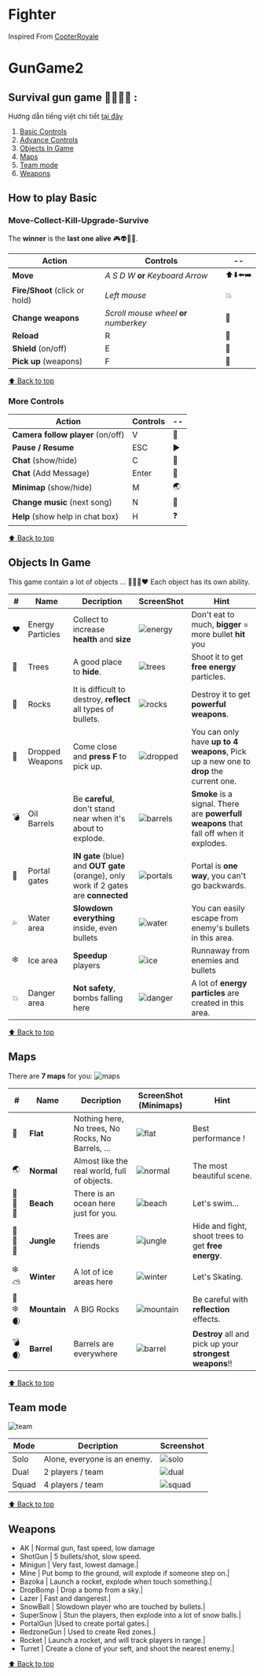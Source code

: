 # Fighter

Inspired From [CopterRoyale](https://www.coolmathgames.com/0-copter-royale)

# GunGame2 
## Survival gun game :gun::runner::skull::musical_note: :

Hướng dẫn tiếng việt chi tiết [tại đây](https://docs.google.com/document/d/1i6kaaDRyxHvHcR8IDgjtIGnDPzou3kO3hxZOCH5PChM/edit?usp=sharing)

 1. [Basic Controls](#move-collect-kill-upgrade-survive)
 2.  [Advance Controls](#more-controls)
 3. [Objects In Game](#objects-in-game)
 4. [Maps](#maps)
 5. [Team mode](#team-mode)
 6. [Weapons](#weapons)


## How to play  Basic

### Move-Collect-Kill-Upgrade-Survive 
The **winner** is the **last one alive** :video_game::alien::sparkling_heart::collision:.
 
| **Action** | **Controls** | -- |
|--|--|--|
| **Move** | *A S D W* **or** *Keyboard Arrow*  | :arrow_up::arrow_down::arrow_left::arrow_right: |
| **Fire/Shoot** (click or hold)| *Left mouse* | :boom:  |
| **Change weapons** | *Scroll mouse wheel* **or** *numberkey* | :gun: |
| **Reload** | R | :arrows_counterclockwise: |
| **Shield** (on/off) | E | :radio_button: |
| **Pick up** (weapons)| F | :large_blue_diamond: |

[:arrow_up: Back to top](#gungame2)

### More Controls
| **Action** | **Controls** | -- |
|--|--|--|
| **Camera follow player** (on/off) | V | :cinema: |
| **Pause / Resume**| ESC | :arrow_forward: |
|**Chat** (show/hide)| C | :door: |
|**Chat** (Add Message)| Enter | :speech_balloon: |
|**Minimap** (show/hide)| M | :earth_asia: |
|**Change music** (next song)| N | :musical_note: |
|**Help** (show help in chat box)| H | :question: |

[:arrow_up: Back to top](#gungame2)

## Objects In Game
This game contain a lot of objects ... :deciduous_tree::volcano::gem::heart: Each object has its own ability.

| # |Name | Decription |ScreenShot | Hint
|--|--|--|--|--|
|:heart:| Energy Particles | Collect to increase **health** and **size**|![energy](screenshots/energyParticles.png) | Don't eat to much, **bigger** = more bullet **hit** you|
|:deciduous_tree:| Trees | A good place to **hide**. | ![trees](screenshots/trees.png) | Shoot it to get **free energy** particles. |
|:moyai:| Rocks | It is difficult to destroy, **reflect** all types of bullets. | ![rocks](screenshots/rocks.png) | Destroy it to get **powerful weapons**.
|:gun:| Dropped Weapons | Come close and **press F** to pick up. |![dropped](screenshots/droppedWeapons.png) | You can only have **up to 4 weapons**, Pick up a new one to **drop** the current one.
|:bomb:| Oil Barrels | Be **careful**, don't stand near when it's about to explode. | ![barrels](screenshots/barrels.png) | **Smoke** is a signal. There are **powerfull weapons** that fall off when it explodes. 
|:milky_way:| Portal gates | **IN gate** (blue) and **OUT gate** (orange), only work if 2 gates are **connected** | ![portals](screenshots/portals.png) | Portal is **one way**, you can't go backwards. |
|:sweat_drops:| Water area | **Slowdown everything** inside, even bullets | ![water](screenshots/waterAreas.png) | You can easily escape from enemy's bullets in this area. |
|:snowflake:| Ice area | **Speedup** players | ![ice](screenshots/iceAreas.png) | Runnaway from enemies and bullets |
|:collision:| Danger area | **Not safety**, bombs falling here | ![danger](screenshots/boomAreas.png) | A lot of **energy particles** are created in this area.

[:arrow_up: Back to top](#gungame2)

## Maps
There are **7  maps**  for you:
![maps](screenshots/maps.png)

| # |Name| Decription | ScreenShot (Minimaps) | Hint |
|--|--|--|--|--|
|:black_square_button:| **Flat** | Nothing here, No trees, No Rocks, No Barrels, ... | ![flat](screenshots/flatMap.png) | Best performance !|
| :earth_asia: | **Normal** | Almost like the real world, full of objects. |  ![normal](screenshots/normalMap.png)| The most beautiful scene. |
| :ocean::palm_tree::sun_with_face:| **Beach** | There is an ocean here just for you. | ![beach](screenshots/beachMap.png) | Let's swim... |
|:evergreen_tree::deciduous_tree::waxing_crescent_moon:| **Jungle** | Trees are friends | ![jungle](screenshots/jungleMap.png) | Hide and fight, shoot trees to get **free energy**. |
|:snowflake::partly_sunny:| **Winter** | A lot of ice areas here | ![winter](screenshots/winterMap.png) | Let's Skating. |
|:volcano::snowflake::waxing_crescent_moon:| **Mountain** | A BIG Rocks | ![mountain](screenshots/mountainMap.png) | Be careful with **reflection** effects. |
|:bomb::waxing_crescent_moon:| **Barrel** | Barrels are everywhere | ![barrel](screenshots/barrelMap.png)| **Destroy** all and pick up your **strongest weapons**!! |

[:arrow_up: Back to top](#gungame2)

## Team mode
![team](screenshots/teamMode.png)

|Mode| Decription | Screenshot |
|--|--|--|
| Solo | Alone, everyone is an enemy. | ![solo](screenshots/solo.png) |
| Dual | 2 players / team | ![dual](screenshots/dual.png) |
| Squad | 4 players / team | ![squad](screenshots/squad.png) |

[:arrow_up: Back to top](#gungame2)

## Weapons

- AK | Normal gun, fast speed, low damage
- ShotGun | 5 bullets/shot, slow speed. 
- Minigun | Very fast, lowest damage.| 
- Mine | Put bomp to the ground, will explode if someone step on.| 
- Bazoka | Launch a rocket, explode when touch something.| 
- DropBomp | Drop a bomp from a sky.| 
- Lazer | Fast and dangerest.|
- SnowBall | Slowdown player who are touched by bullets.|
- SuperSnow | Stun the players, then explode into a lot of snow balls.|
- PortalGun |Used to create portal gates.|
- RedzoneGun | Used to create Red zones.|
- Rocket | Launch a rocket, and will track players in range.|
- Turret | Create a clone of your seft, and shoot the nearest enemy.|

[:arrow_up: Back to top](#Fighter)

